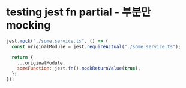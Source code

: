 # testing jest fn partial - 부분만 mocking

```js
jest.mock("./some.service.ts", () => {
  const originalModule = jest.requireActual("./some.service.ts");

  return {
    ...originalModule,
    someFunction: jest.fn().mockReturnValue(true),
  };
});
```
